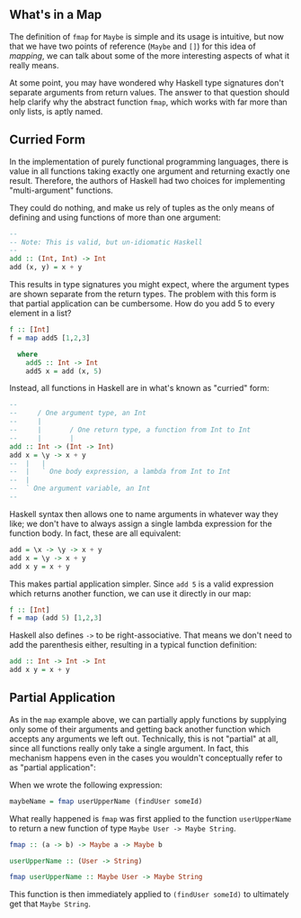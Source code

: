 ## What's in a Map

The definition of `fmap` for `Maybe` is simple and its usage is intuitive, but
now that we have two points of reference (`Maybe` and `[]`) for this idea of
*mapping*, we can talk about some of the more interesting aspects of what it
really means.

At some point, you may have wondered why Haskell type signatures don't separate
arguments from return values. The answer to that question should help clarify
why the abstract function `fmap`, which works with far more than only lists, is
aptly named.

## Curried Form

In the implementation of purely functional programming languages, there is value
in all functions taking exactly one argument and returning exactly one result.
Therefore, the authors of Haskell had two choices for implementing
"multi-argument" functions.

They could do nothing, and make us rely of tuples as the only means of defining
and using functions of more than one argument:

```haskell
--
-- Note: This is valid, but un-idiomatic Haskell
--
add :: (Int, Int) -> Int
add (x, y) = x + y
```

This results in type signatures you might expect, where the argument types are
shown separate from the return types. The problem with this form is that partial
application can be cumbersome. How do you add 5 to every element in a list?

```haskell
f :: [Int]
f = map add5 [1,2,3]

  where
    add5 :: Int -> Int
    add5 x = add (x, 5)
```

Instead, all functions in Haskell are in what's known as "curried" form:

```haskell
--
--     / One argument type, an Int
--     |
--     |       / One return type, a function from Int to Int
--     |       |
add :: Int -> (Int -> Int)
add x = \y -> x + y
--  |   |
--  |   ` One body expression, a lambda from Int to Int
--  |
--  ` One argument variable, an Int
--
```

Haskell syntax then allows one to name arguments in whatever way they like; we
don't have to always assign a single lambda expression for the function body. In
fact, these are all equivalent:

```haskell
add = \x -> \y -> x + y
add x = \y -> x + y
add x y = x + y
```

This makes partial application simpler. Since `add 5` is a valid expression
which returns another function, we can use it directly in our map:

```haskell
f :: [Int]
f = map (add 5) [1,2,3]
```

Haskell also defines `->` to be right-associative. That means we don't need to
add the parenthesis either, resulting in a typical function definition:

```haskell
add :: Int -> Int -> Int
add x y = x + y
```

## Partial Application

As in the `map` example above, we can partially apply functions by supplying
only some of their arguments and getting back another function which accepts any
arguments we left out. Technically, this is not "partial" at all, since all
functions really only take a single argument. In fact, this mechanism happens
even in the cases you wouldn't conceptually refer to as "partial application":

When we wrote the following expression:

```haskell
maybeName = fmap userUpperName (findUser someId)
```

What really happened is `fmap` was first applied to the function `userUpperName`
to return a new function of type `Maybe User -> Maybe String`.

```haskell
fmap :: (a -> b) -> Maybe a -> Maybe b

userUpperName :: (User -> String)

fmap userUpperName :: Maybe User -> Maybe String
```

This function is then immediately applied to `(findUser someId)` to ultimately
get that `Maybe String`.

